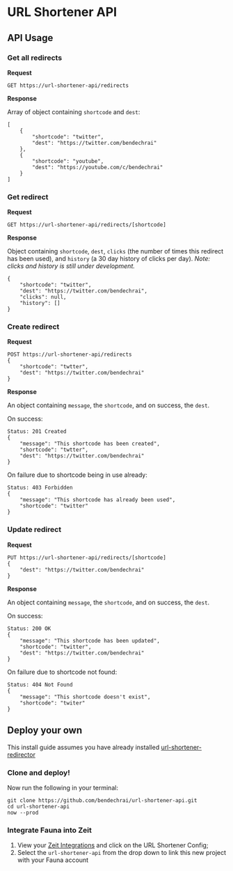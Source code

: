# URL Shortener API

## API Usage

### Get all redirects

**Request**

```
GET https://url-shortener-api/redirects
```

**Response**

Array of object containing `shortcode` and `dest`:

```
[
    {
        "shortcode": "twitter",
        "dest": "https://twitter.com/bendechrai"
    },
    {
        "shortcode": "youtube",
        "dest": "https://youtube.com/c/bendechrai"
    }
]
```

### Get redirect

**Request**

```
GET https://url-shortener-api/redirects/[shortcode]
```

**Response**

Object containing `shortcode`, `dest`, `clicks` (the number of times this redirect has been used), and `history` (a 30 day history of clicks per day). *Note: clicks and history is still under development.*

```
{
    "shortcode": "twitter",
    "dest": "https://twitter.com/bendechrai",
    "clicks": null,
    "history": []
}
```

### Create redirect

**Request**

```
POST https://url-shortener-api/redirects
{
    "shortcode": "twtter",
    "dest": "https://twitter.com/bendechrai"
}
```

**Response**

An object containing `message`, the `shortcode`, and on success, the `dest`.

On success:

```
Status: 201 Created
{
    "message": "This shortcode has been created",
    "shortcode": "twtter",
    "dest": "https://twitter.com/bendechrai"
}
```

On failure due to shortcode being in use already:

```
Status: 403 Forbidden
{
    "message": "This shortcode has already been used",
    "shortcode": "twitter"
}
```

### Update redirect

**Request**

```
PUT https://url-shortener-api/redirects/[shortcode]
{
    "dest": "https://twitter.com/bendechrai"
}
```

**Response**

An object containing `message`, the `shortcode`, and on success, the `dest`.

On success:

```
Status: 200 OK
{
    "message": "This shortcode has been updated",
    "shortcode": "twitter",
    "dest": "https://twitter.com/bendechrai"
}
```

On failure due to shortcode not found:

```
Status: 404 Not Found
{
    "message": "This shortcode doesn't exist",
    "shortcode": "twiter"
}
```

## Deploy your own

This install guide assumes you have already installed [url-shortener-redirector](https://github.com/bendechrai/url-shortener-redirector)

### Clone and deploy!

Now run the following in your terminal:

```
git clone https://github.com/bendechrai/url-shortener-api.git
cd url-shortener-api
now --prod
```

### Integrate Fauna into Zeit

1. View your [Zeit Integrations](https://zeit.co/dashboard/integrations) and click on the URL Shortener Config;
1. Select the `url-shortener-api` from the drop down to link this new project with your Fauna account